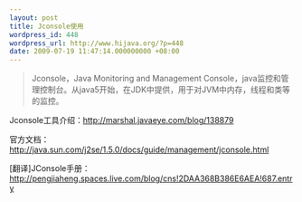 ```yaml
---
layout: post
title: Jconsole使用
wordpress_id: 448
wordpress_url: http://www.hijava.org/?p=448
date: 2009-07-19 11:47:14.000000000 +08:00
---
```

<blockquote>Jconsole，Java Monitoring and Management Console，java监控和管理控制台。从java5开始，在JDK中提供，用于对JVM中内存，线程和类等的监控。</blockquote>
Jconsole工具介绍：<a href="http://marshal.javaeye.com/blog/138879" target="_blank">http://marshal.javaeye.com/blog/138879</a>

官方文档：<a href="http://java.sun.com/j2se/1.5.0/docs/guide/management/jconsole.html" target="_blank">http://java.sun.com/j2se/1.5.0/docs/guide/management/jconsole.html</a>

[翻译]JConsole手册：<a href="http://pengjiaheng.spaces.live.com/blog/cns!2DAA368B386E6AEA!687.entry" target="_blank">http://pengjiaheng.spaces.live.com/blog/cns!2DAA368B386E6AEA!687.entry</a>
